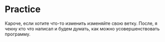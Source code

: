 # Practice
Кароче, если хотите что-то изменить изменяйте свою ветку. После, я чекну кто что написал и будем думать, как можно усовершенствовать программу.
